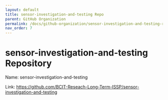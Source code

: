 ```yaml
---
layout: default
title: sensor-investigation-and-testing Repo
parent: GitHub Organization
permalink: /docs/github-organization/sensor-investigation-and-testing-repo/
nav_order: 7
---
```


# sensor-investigation-and-testing Repository

Name: sensor-investigation-and-testing

Link: <a href="https://github.com/BCIT-Reseach-Long-Term-ISSP/sensor-investigation-and-testing">https://github.com/BCIT-Reseach-Long-Term-ISSP/sensor-investigation-and-testing</a>

